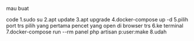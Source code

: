 mau buat

code
1.sudo su
2.apt update
3.apt upgrade
4.docker-compose up -d
5.pilih  port trs pilih yang pertama pencet yang open di browser
trs
6.ke terminal
7.docker-compose run --rm panel php artisan p:user:make
8.udah

